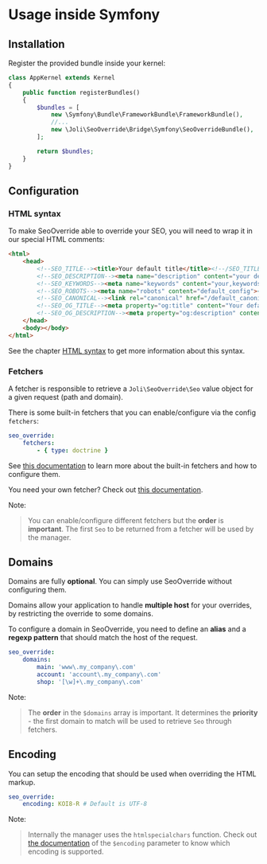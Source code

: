 # Usage inside Symfony

## Installation

Register the provided bundle inside your kernel:

```php
class AppKernel extends Kernel
{
    public function registerBundles()
    {
        $bundles = [
            new \Symfony\Bundle\FrameworkBundle\FrameworkBundle(),
            //...
            new \Joli\SeoOverride\Bridge\Symfony\SeoOverrideBundle(),
        ];

        return $bundles;
    }
}
```

## Configuration

### HTML syntax

To make SeoOverride able to override your SEO, you will need to wrap it in our
special HTML comments:

```html
<html>
    <head>
        <!--SEO_TITLE--><title>Your default title</title><!--/SEO_TITLE-->
        <!--SEO_DESCRIPTION--><meta name="description" content="your default description"><!--/SEO_DESCRIPTION-->
        <!--SEO_KEYWORDS--><meta name="keywords" content="your,keywords"><!--/SEO_KEYWORDS-->
        <!--SEO_ROBOTS--><meta name="robots" content="default_config"><!--/SEO_ROBOTS-->
        <!--SEO_CANONICAL--><link rel="canonical" href="/default_canonical_url"><!--/SEO_CANONICAL-->
        <!--SEO_OG_TITLE--><meta property="og:title" content="Your default og:title"><!--/SEO_OG_TITLE-->
        <!--SEO_OG_DESCRIPTION--><meta property="og:description" content="Your default og:description"><!--/SEO_OG_DESCRIPTION-->
    </head>
    <body></body>
</html>
```

See the chapter [HTML syntax](../regular/README.md#html-syntax) to get more
information about this syntax.

### Fetchers

A fetcher is responsible to retrieve a `Joli\SeoOverride\Seo` value object for
a given request (path and domain).

There is some built-in fetchers that you can enable/configure via the config
`fetchers`:

```yaml
seo_override:
    fetchers:
        - { type: doctrine }
```

See [this documentation](available-fetchers.md) to learn more about the
built-in fetchers and how to configure them.

You need your own fetcher? Check out [this documentation](creating-your-own-fetcher.md).

Note:
> You can enable/configure different fetchers but the **order** is
> **important**. The first `Seo` to be returned from a fetcher will be used by
> the manager.

## Domains

Domains are fully **optional**. You can simply use SeoOverride without
configuring them.

Domains allow your application to handle **multiple host** for your overrides,
by restricting the override to some domains.

To configure a domain in SeoOverride, you need to define an **alias** and a
**regexp pattern** that should match the host of the request.
 
```yaml
seo_override:
    domains:
        main: 'www\.my_company\.com'
        account: 'account\.my_company\.com'
        shop: '[\w]+\.my_company\.com'
```

Note:
> The **order** in the `$domains` array is important. It determines the
> **priority** - the first domain to match will be used to retrieve `Seo`
> through fetchers.


## Encoding

You can setup the encoding that should be used when overriding the HTML markup.

```yaml
seo_override:
    encoding: KOI8-R # Default is UTF-8
```

Note:
> Internally the manager uses the `htmlspecialchars` function. Check out
> [the documentation](http://php.net/manual/en/function.htmlspecialchars.php#refsect1-function.htmlspecialchars-parameters)
> of the `$encoding` parameter to know which encoding is supported.
